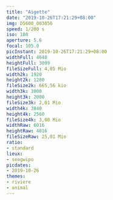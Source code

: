 ```yaml
---
title: "Aigette"
date: "2019-10-26T17:21:29+08:00"
img: D5600_003056
speed: 1/200 s
iso: 100
aperture: 5.6
focal: 105.0
picInstant: 2019-10-26T17:21:29+08:00
widthFull: 4648
heightFull: 3099
fileSizeFull: 4,05 Mio
width2k: 1920
height2k: 1280
fileSize2k: 665,56 kio
width3k: 3000
height3k: 2000
fileSize3k: 2,01 Mio
width4k: 3840
height4k: 2560
fileSize4k: 3,00 Mio
widthRaw: 6016
heightRaw: 4016
fileSizeRaw: 25,01 Mio
ratio:
- standard
lieux:
- seogwipo
picdates:
- 2019-10-26
themes:
- riviere
- animal
---
```


